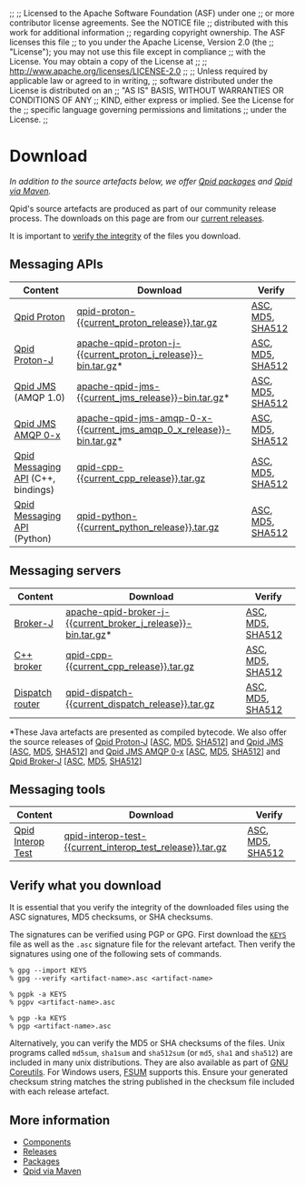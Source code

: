 ;;
;; Licensed to the Apache Software Foundation (ASF) under one
;; or more contributor license agreements.  See the NOTICE file
;; distributed with this work for additional information
;; regarding copyright ownership.  The ASF licenses this file
;; to you under the Apache License, Version 2.0 (the
;; "License"); you may not use this file except in compliance
;; with the License.  You may obtain a copy of the License at
;; 
;;   http://www.apache.org/licenses/LICENSE-2.0
;; 
;; Unless required by applicable law or agreed to in writing,
;; software distributed under the License is distributed on an
;; "AS IS" BASIS, WITHOUT WARRANTIES OR CONDITIONS OF ANY
;; KIND, either express or implied.  See the License for the
;; specific language governing permissions and limitations
;; under the License.
;;

# Download

*In addition to the source artefacts below, we offer
[Qpid packages](packages.html) and [Qpid via Maven](maven.html).*

Qpid's source artefacts are produced as part of our community release
process. The downloads on this page are from our
[current releases]({{site_url}}/releases/index.html#current-releases).

It is important to [verify the integrity](#verify-what-you-download) of the files you download.

## Messaging APIs

| Content | Download | Verify |
| ------- | -------- | ------ |
| [Qpid Proton]({{site_url}}/proton/index.html) | [qpid-proton-{{current_proton_release}}.tar.gz](http://www.apache.org/dyn/closer.lua/qpid/proton/{{current_proton_release}}/qpid-proton-{{current_proton_release}}.tar.gz) | [ASC](https://www.apache.org/dist/qpid/proton/{{current_proton_release}}/qpid-proton-{{current_proton_release}}.tar.gz.asc), [MD5](https://www.apache.org/dist/qpid/proton/{{current_proton_release}}/qpid-proton-{{current_proton_release}}.tar.gz.md5), [SHA512](https://www.apache.org/dist/qpid/proton/{{current_proton_release}}/qpid-proton-{{current_proton_release}}.tar.gz.sha512) |
| [Qpid Proton-J]({{site_url}}/proton/index.html) | [apache-qpid-proton-j-{{current_proton_j_release}}-bin.tar.gz](http://www.apache.org/dyn/closer.lua/qpid/proton-j/{{current_proton_j_release}}/apache-qpid-proton-j-{{current_proton_j_release}}-bin.tar.gz)\* | [ASC](https://www.apache.org/dist/qpid/proton-j/{{current_proton_j_release}}/apache-qpid-proton-j-{{current_proton_j_release}}-bin.tar.gz.asc), [MD5](https://www.apache.org/dist/qpid/proton-j/{{current_proton_j_release}}/apache-qpid-proton-j-{{current_proton_j_release}}-bin.tar.gz.md5), [SHA512](https://www.apache.org/dist/qpid/proton-j/{{current_proton_j_release}}/apache-qpid-proton-j-{{current_proton_j_release}}-bin.tar.gz.sha512) |
| [Qpid JMS]({{site_url}}/components/jms/index.html) (AMQP 1.0) | [apache-qpid-jms-{{current_jms_release}}-bin.tar.gz](http://www.apache.org/dyn/closer.lua/qpid/jms/{{current_jms_release}}/apache-qpid-jms-{{current_jms_release}}-bin.tar.gz)\* | [ASC](https://www.apache.org/dist/qpid/jms/{{current_jms_release}}/apache-qpid-jms-{{current_jms_release}}-bin.tar.gz.asc), [MD5](https://www.apache.org/dist/qpid/jms/{{current_jms_release}}/apache-qpid-jms-{{current_jms_release}}-bin.tar.gz.md5), [SHA512](https://www.apache.org/dist/qpid/jms/{{current_jms_release}}/apache-qpid-jms-{{current_jms_release}}-bin.tar.gz.sha512) |
| [Qpid JMS AMQP 0-x]({{site_url}}/components/jms/amqp-0-x.html) | [apache-qpid-jms-amqp-0-x-{{current_jms_amqp_0_x_release}}-bin.tar.gz](http://www.apache.org/dyn/closer.lua/qpid/jms-amqp-0-x/{{current_jms_amqp_0_x_release}}/binaries/apache-qpid-jms-amqp-0-x-{{current_jms_amqp_0_x_release}}-bin.tar.gz)\* | [ASC](https://www.apache.org/dist/qpid/jms-amqp-0-x/{{current_jms_amqp_0_x_release}}/binaries/apache-qpid-jms-amqp-0-x-{{current_jms_amqp_0_x_release}}-bin.tar.gz.asc), [MD5](https://www.apache.org/dist/qpid/jms-amqp-0-x/{{current_jms_amqp_0_x_release}}/binaries/apache-qpid-jms-amqp-0-x-{{current_jms_amqp_0_x_release}}-bin.tar.gz.md5), [SHA512](https://www.apache.org/dist/qpid/jms-amqp-0-x/{{current_jms_amqp_0_x_release}}/binaries/apache-qpid-jms-amqp-0-x-{{current_jms_amqp_0_x_release}}-bin.tar.gz.sha512) |
| [Qpid Messaging API]({{site_url}}/components/messaging-api/index.html) (C++, bindings) | [qpid-cpp-{{current_cpp_release}}.tar.gz](http://www.apache.org/dyn/closer.lua/qpid/cpp/{{current_cpp_release}}/qpid-cpp-{{current_cpp_release}}.tar.gz) | [ASC](https://www.apache.org/dist/qpid/cpp/{{current_cpp_release}}/qpid-cpp-{{current_cpp_release}}.tar.gz.asc), [MD5](https://www.apache.org/dist/qpid/cpp/{{current_cpp_release}}/qpid-cpp-{{current_cpp_release}}.tar.gz.md5), [SHA512](https://www.apache.org/dist/qpid/cpp/{{current_cpp_release}}/qpid-cpp-{{current_cpp_release}}.tar.gz.sha512) |
| [Qpid Messaging API]({{site_url}}/components/messaging-api/index.html) (Python) | [qpid-python-{{current_python_release}}.tar.gz](http://www.apache.org/dyn/closer.lua/qpid/python/{{current_python_release}}/qpid-python-{{current_python_release}}.tar.gz) | [ASC](https://www.apache.org/dist/qpid/python/{{current_python_release}}/qpid-python-{{current_python_release}}.tar.gz.asc), [MD5](https://www.apache.org/dist/qpid/python/{{current_python_release}}/qpid-python-{{current_python_release}}.tar.gz.md5), [SHA512](https://www.apache.org/dist/qpid/python/{{current_python_release}}/qpid-python-{{current_python_release}}.tar.gz.sha512) |

## Messaging servers

| Content | Download | Verify |
| ------- | -------- | ------ |
| [Broker-J]({{site_url}}/components/broker-j/index.html) | [apache-qpid-broker-j-{{current_broker_j_release}}-bin.tar.gz](http://www.apache.org/dyn/closer.lua/qpid/broker-j/{{current_broker_j_release}}/binaries/apache-qpid-broker-j-{{current_broker_j_release}}-bin.tar.gz)\* | [ASC](https://www.apache.org/dist/qpid/broker-j/{{current_broker_j_release}}/binaries/apache-qpid-broker-j-{{current_broker_j_release}}-bin.tar.gz.asc), [MD5](https://www.apache.org/dist/qpid/broker-j/{{current_broker_j_release}}/binaries/apache-qpid-broker-j-{{current_broker_j_release}}-bin.tar.gz.md5), [SHA512](https://www.apache.org/dist/qpid/broker-j/{{current_broker_j_release}}/binaries/apache-qpid-broker-j-{{current_broker_j_release}}-bin.tar.gz.sha512) |
| [C++ broker]({{site_url}}/components/cpp-broker/index.html) | [qpid-cpp-{{current_cpp_release}}.tar.gz](http://www.apache.org/dyn/closer.lua/qpid/cpp/{{current_cpp_release}}/qpid-cpp-{{current_cpp_release}}.tar.gz) | [ASC](https://www.apache.org/dist/qpid/cpp/{{current_cpp_release}}/qpid-cpp-{{current_cpp_release}}.tar.gz.asc), [MD5](https://www.apache.org/dist/qpid/cpp/{{current_cpp_release}}/qpid-cpp-{{current_cpp_release}}.tar.gz.md5), [SHA512](https://www.apache.org/dist/qpid/cpp/{{current_cpp_release}}/qpid-cpp-{{current_cpp_release}}.tar.gz.sha512) |
| [Dispatch router]({{site_url}}/components/dispatch-router/index.html) | [qpid-dispatch-{{current_dispatch_release}}.tar.gz](http://www.apache.org/dyn/closer.lua/qpid/dispatch/{{current_dispatch_release}}/qpid-dispatch-{{current_dispatch_release}}.tar.gz) | [ASC](https://www.apache.org/dist/qpid/dispatch/{{current_dispatch_release}}/qpid-dispatch-{{current_dispatch_release}}.tar.gz.asc), [MD5](https://www.apache.org/dist/qpid/dispatch/{{current_dispatch_release}}/qpid-dispatch-{{current_dispatch_release}}.tar.gz.md5), [SHA512](https://www.apache.org/dist/qpid/dispatch/{{current_dispatch_release}}/qpid-dispatch-{{current_dispatch_release}}.tar.gz.sha512) |

\*These Java artefacts are presented as compiled bytecode.  We also
offer the source releases of
[Qpid Proton-J](http://www.apache.org/dyn/closer.lua/qpid/proton-j/{{current_proton_j_release}}/apache-qpid-proton-j-{{current_proton_j_release}}-src.tar.gz)
\[[ASC](https://www.apache.org/dist/qpid/proton-j/{{current_proton_j_release}}/apache-qpid-proton-j-{{current_proton_j_release}}-src.tar.gz.asc),
[MD5](https://www.apache.org/dist/qpid/proton-j/{{current_proton_j_release}}/apache-qpid-proton-j-{{current_proton_j_release}}-src.tar.gz.md5),
[SHA512](https://www.apache.org/dist/qpid/proton-j/{{current_proton_j_release}}/apache-qpid-proton-j-{{current_proton_j_release}}-src.tar.gz.sha512)\]
and
[Qpid JMS](http://www.apache.org/dyn/closer.lua/qpid/jms/{{current_jms_release}}/apache-qpid-jms-{{current_jms_release}}-src.tar.gz)
\[[ASC](https://www.apache.org/dist/qpid/jms/{{current_jms_release}}/apache-qpid-jms-{{current_jms_release}}-src.tar.gz.asc),
[MD5](https://www.apache.org/dist/qpid/jms/{{current_jms_release}}/apache-qpid-jms-{{current_jms_release}}-src.tar.gz.md5),
[SHA512](https://www.apache.org/dist/qpid/jms/{{current_jms_release}}/apache-qpid-jms-{{current_jms_release}}-src.tar.gz.sha512)\]
and
[Qpid JMS AMQP 0-x](http://www.apache.org/dyn/closer.lua/qpid/jms-amqp-0-x/{{current_jms_amqp_0_x_release}}/apache-qpid-jms-amqp-0-x-{{current_jms_amqp_0_x_release}}-src.tar.gz)
\[[ASC](https://www.apache.org/dist/qpid/jms-amqp-0-x/{{current_jms_amqp_0_x_release}}/apache-qpid-jms-amqp-0-x-{{current_jms_amqp_0_x_release}}-src.tar.gz.asc),
[MD5](https://www.apache.org/dist/qpid/jms-amqp-0-x/{{current_jms_amqp_0_x_release}}/apache-qpid-jms-amqp-0-x-{{current_jms_amqp_0_x_release}}-src.tar.gz.md5),
[SHA512](https://www.apache.org/dist/qpid/jms-amqp-0-x/{{current_jms_amqp_0_x_release}}/apache-qpid-jms-amqp-0-x-{{current_jms_amqp_0_x_release}}-src.tar.gz.sha512)\]
and
[Qpid Broker-J](http://www.apache.org/dyn/closer.lua/qpid/broker-j/{{current_broker_j_release}}/apache-qpid-broker-j-{{current_broker_j_release}}-src.tar.gz)
\[[ASC](https://www.apache.org/dist/qpid/broker-j/{{current_broker_j_release}}/apache-qpid-broker-j-{{current_broker_j_release}}-src.tar.gz.asc),
[MD5](https://www.apache.org/dist/qpid/broker-j/{{current_broker_j_release}}/apache-qpid-broker-j-{{current_broker_j_release}}-src.tar.gz.md5),
[SHA512](https://www.apache.org/dist/qpid/broker-j/{{current_broker_j_release}}/apache-qpid-broker-j-{{current_broker_j_release}}-src.tar.gz.sha512)\]

## Messaging tools

| Content | Download | Verify |
| ------- | -------- | ------ |
|[Qpid Interop Test]({{site_url}}/components/interop-test/index.html) | [qpid-interop-test-{{current_interop_test_release}}.tar.gz](http://www.apache.org/dyn/closer.lua/qpid/interop-test/{{current_interop_test_release}}/qpid-interop-test-{{current_interop_test_release}}.tar.gz) | [ASC](https://www.apache.org/dist/qpid/interop-test/{{current_interop_test_release}}/qpid-interop-test-{{current_interop_test_release}}.tar.gz.asc), [MD5](https://www.apache.org/dist/qpid/interop-test/{{current_interop_test_release}}/qpid-interop-test-{{current_interop_test_release}}.tar.gz.md5), [SHA512](https://www.apache.org/dist/qpid/interop-test/{{current_interop_test_release}}/qpid-interop-test-{{current_interop_test_release}}.tar.gz.sha512) |

## Verify what you download

It is essential that you verify the integrity of the downloaded files
using the ASC signatures, MD5 checksums, or SHA checksums.

The signatures can be verified using PGP or GPG. First download
the [`KEYS`](https://www.apache.org/dist/qpid/KEYS) file as well as the
`.asc` signature file for the relevant artefact. Then verify the signatures
using one of the following sets of commands.

    % gpg --import KEYS
    % gpg --verify <artifact-name>.asc <artifact-name>

    % pgpk -a KEYS
    % pgpv <artifact-name>.asc

    % pgp -ka KEYS
    % pgp <artifact-name>.asc

Alternatively, you can verify the MD5 or SHA checksums of the
files. Unix programs called `md5sum`, `sha1sum` and `sha512sum` (or `md5`, `sha1` and
`sha512`) are included in many unix distributions.  They are also
available as part of
[GNU Coreutils](http://www.gnu.org/software/coreutils/). For
Windows users, [FSUM](http://www.slavasoft.com/fsum/) supports this.
Ensure your generated checksum string matches the string
published in the checksum file included with each release artefact.

## More information

 - [Components]({{site_url}}/components/index.html)
 - [Releases]({{site_url}}/releases/index.html)
 - [Packages](packages.html)
 - [Qpid via Maven](maven.html)
